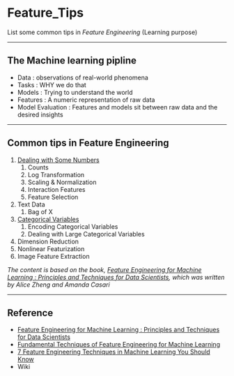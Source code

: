 # Feature_Tips
List some common tips in *Feature Engineering*  (Learning purpose)

---

## The Machine learning pipline
- Data :  observations of real-world phenomena
- Tasks : WHY we do that
- Models :  Trying to understand the world
- Features : A numeric representation of raw data
- Model Evaluation :  Features and models sit between raw data and the desired insights


---

## Common tips in Feature Engineering

1. [Dealing with Some Numbers](Dealing_with_Some_Numbers.md)
	1. Counts
	2. Log Transformation
	3. Scaling & Normalization
	4. Interaction Features
	5. Feature Selection
2. Text Data
	1. Bag of X
3. [Categorical Variables](Categorical_Variables.md)
	1. Encoding Categorical Variables
	2. Dealing with Large Categorical Variables
4. Dimension Reduction
5. Nonlinear Featurization
6. Image Feature Extraction

_The content is based on the book, [Feature Engineering for Machine Learning : Principles and Techniques for Data Scientists](https://www.amazon.de/Feature-Engineering-Machine-Learning-Principles-ebook/dp/B07BNX4MWC), which was written by  Alice Zheng and Amanda Casari_

---

## Reference
 
- [Feature Engineering for Machine Learning : Principles and Techniques for Data Scientists](https://www.amazon.de/Feature-Engineering-Machine-Learning-Principles-ebook/dp/B07BNX4MWC)
- [Fundamental Techniques of Feature Engineering for Machine Learning](https://towardsdatascience.com/feature-engineering-for-machine-learning-3a5e293a5114)
- [ 7 Feature Engineering Techniques in Machine Learning You Should Know](https://www.analyticsvidhya.com/blog/2020/10/7-feature-engineering-techniques-machine-learning/)
- Wiki
